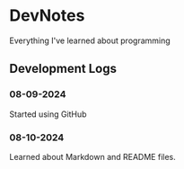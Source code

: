 # DevNotes
 Everything I've learned about programming

## Development Logs

### 08-09-2024

Started using GitHub

### 08-10-2024

Learned about Markdown and README files.
